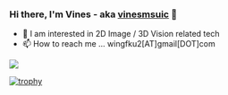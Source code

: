 ### Hi there, I'm Vines - aka [vinesmsuic](https://vinesmsuic.github.io/about/) 👋
- 🌱 I am interested in 2D Image / 3D Vision related tech
- 📫 How to reach me ... wingfku2[AT]gmail[DOT]com

![](https://komarev.com/ghpvc/?username=vinesmsuic&color=blueviolet)

[![trophy](https://github-profile-trophy.vercel.app/?username=vinesmsuic&theme=onedark&no-bg=true)](https://github.com/ryo-ma/github-profile-trophy)
